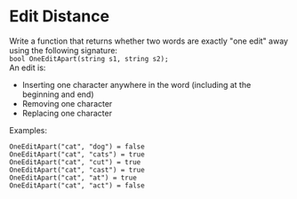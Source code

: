 # Edit Distance
Write a function that returns whether two words are exactly "one edit" away using the following signature:  
`bool OneEditApart(string s1, string s2);`  
An edit is:
* Inserting one character anywhere in the word (including at the beginning and end)
* Removing one character
* Replacing one character

Examples:
```
OneEditApart("cat", "dog") = false
OneEditApart("cat", "cats") = true
OneEditApart("cat", "cut") = true
OneEditApart("cat", "cast") = true
OneEditApart("cat", "at") = true
OneEditApart("cat", "act") = false
```

